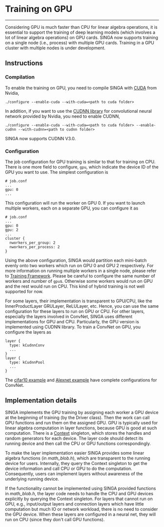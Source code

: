 # Training on GPU

---

Considering GPU is much faster than CPU for linear algebra operations,
it is essential to support the training of deep learning models (which involves
a lot of linear algebra operations) on GPU cards.
SINGA now supports training on a single node (i.e., process) with multiple GPU
cards. Training in a GPU cluster with multiple nodes is under development.

## Instructions

### Compilation
To enable the training on GPU, you need to compile SINGA with [CUDA](http://www.nvidia.com/object/cuda_home_new.html) from Nvidia,

    ./configure --enable-cuda --with-cuda=<path to cuda folder>

In addition, if you want to use the [CUDNN library](https://developer.nvidia.com/cudnn) for convolutional neural network
provided by Nvidia, you need to enable CUDNN,


    ./configure --enable-cuda --with-cuda=<path to cuda folder> --enable-cudnn --with-cudnn=<path to cudnn folder>

SINGA now supports CUDNN V3.0.


### Configuration

The job configuration for GPU training is similar to that for training on CPU.
There is one more field to configure, `gpu`, which indicate the device ID of
the GPU you want to use. The simplest configuration is


    # job.conf
    ...
    gpu: 0
    ...

This configuration will run the worker on GPU 0. If you want to launch multiple
workers, each on a separate GPU, you can configure it as

    # job.conf
    ...
    gpu: 0
    gpu: 2
    ...
    cluster {
      nworkers_per_group: 2
      nworkers_per_process: 2
    }

Using the above configuration, SINGA would partition each mini-batch evenly
onto two workers which run on GPU 0 and GPU 2 respectively. For more information
on running multiple workers in a single node, please refer to
[Training Framework](frameworks.html). Please be careful to configure the same number
of workers and number of `gpu`s. Otherwise some workers would run on GPU and the
rest would run on CPU. This kind of hybrid training is not well supported for now.


For some layers, their implementation is transparent to GPU/CPU, like the InnerProductLayer
GRULayer, ReLULayer, etc. Hence, you can use the same configuration for these layers to run
on GPU or CPU. For other layers, especially the layers involved in ConvNet, SINGA
uses different implementations for GPU and CPU. Particularly, the GPU version is
implemented using CUDNN library. To train a ConvNet on GPU, you configure the layers as

    layer {
      type: kCudnnConv
      ...
    }
    layer {
      type: kCudnnPool
      ...
    }

The [cifar10 example](cnn.html) and [Alexnet example](alexnet.html) have complete
configurations for ConvNet.

## Implementation details

SINGA implements the GPU training by assigning each worker a GPU device at the beginning
of training (by the Driver class). Then the work can call GPU functions and run them on the
assigned GPU. GPU is typically used for linear algebra computation in layer
functions, because GPU is good at such computation. There is a [Context]() singleton,
which stores the handles and random generators for each device. The layer code
should detect its running device and then call the CPU or GPU functions correspondingly.

To make the layer implementation easier
SINGA provides some linear algebra functions (in *math_blob.h*), which are transparent to the running
device for users. Internally, they query the Context singleton to get the device information
and call CPU or GPU to do the computation. Consequently, users can implement
layers without awareness of the underlying running device.

If the functionality cannot be implemented using SINGA provided functions in
*math_blob.h*, the layer code needs to handle the CPU and GPU devices explicitly
by querying the Context singleton.  For layers that cannot run on GPU, e.g.,
input/output layers and connection layers which have little computation but much
IO or network workload, there is no need to consider the GPU device.
When these layers are configured in a neural net, they will run on CPU (since
they don't call GPU functions).

